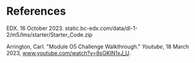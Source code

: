 # References
EDX. 16 October 2023. static.bc-edx.com/data/dl-1-2/m5/lms/starter/Starter_Code.zip

Arrington, Carl. "Module O5 Challenge Walkthrough." _Youtube_, 18 March 2023,
  www.youtube.com/watch?v=8sGKlN1xJ_U.
